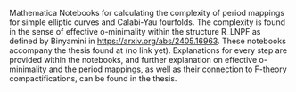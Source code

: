 Mathematica Notebooks for calculating the complexity of period mappings for simple elliptic curves and Calabi-Yau fourfolds. The complexity is found in the sense of effective o-minimality within the structure R_LNPF as defined by Binyamini in https://arxiv.org/abs/2405.16963. These notebooks accompany the thesis found at (no link yet).
Explanations for every step are provided within the notebooks, and further explanation on effective o-minimality and the period mappings, as well as their connection to F-theory compactifications, can be found in the thesis.
